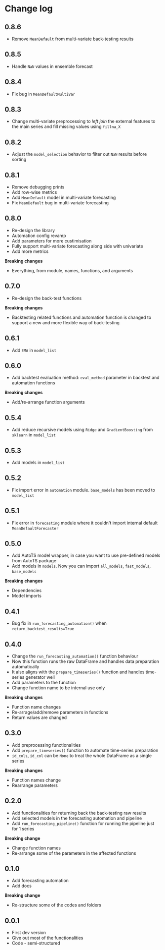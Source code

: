 # Change log

## 0.8.6
* Remove `MeanDefault` from multi-variate back-testing results

## 0.8.5
* Handle `NaN` values in ensemble forecast

## 0.8.4
* Fix bug in `MeanDefaultMultiVar`

## 0.8.3
* Change multi-variate preprocessing to *left join* the external features to the main series and fill missing values using `fillna_X`

## 0.8.2
* Adjust the `model_selection` behavior to filter out `NaN` results before sorting

## 0.8.1
* Remove debugging prints
* Add row-wise metrics
* Add `MeanDefault` model in multi-variate forecasting
* Fix `MeanDefault` bug in multi-variate forecasting

## 0.8.0
* Re-design the library
* Automation config revamp
* Add parameters for more custimisation
* Fully support multi-variate forecasting along side with univariate
* Add more metrics

**Breaking changes**
* Everything, from module, names, functions, and arguments

## 0.7.0
* Re-design the back-test functions

**Breaking changes**
* Backtesting related functions and automation function is changed to support a new and more flexible way of back-testing

## 0.6.1
* Add `EMA` in `model_list`

## 0.6.0
* Add backtest evaluation method: `eval_method` parameter in backtest and automation functions

**Breaking changes**
* Add/re-arrange function arguments

## 0.5.4
* Add reduce recursive models using `Ridge` and `GradientBoosting` from `sklearn` in `model_list`

## 0.5.3
* Add models in `model_list`

## 0.5.2
* Fix import error in `automation` module. `base_models` has been moved to `model_list`

## 0.5.1
* Fix error in `forecasting` module where it couldn't import internal default `MeanDefaultForecaster`

## 0.5.0
* Add AutoTS model wrapper, in case you want to use pre-defined models from AutoTS package
* Add models in `models`. Now you can import `all_models`, `fast_models`, `base_models`

**Breaking changes**

* Dependencies
* Model imports

## 0.4.1
* Bug fix in `run_forecasting_automation()` when `return_backtest_results=True`

## 0.4.0
* Change the `run_forecasting_automation()` function behaviour
* Now this function runs the raw DataFrame and handles data preparation automatically
* It also aligns with the `prepare_timeseries()` function and handles time-series generator well
* Add parameters to the function
* Change function name to be internal use only

**Breaking changes**

* Function name changes
* Re-arrage/add/remove parameters in functions
* Return values are changed

## 0.3.0
* Add preprocessing functionalities
* Add `prepare_timeseries()` function to automate time-series preparation
* `id_cols`, `id_col` can be `None` to treat the whole DataFrame as a single series

**Breaking changes**

* Function names change
* Rearrange parameters

## 0.2.0
* Add functionalities for returning back the back-testing raw results
* Add selected models in the forecasting automation and pipeline
* Add `run_forecasting_pipeline()` function for running the pipeline just for 1 series

**Breaking change**

* Change function names
* Re-arrange some of the parameters in the affected functions

## 0.1.0
* Add forecasting automation
* Add docs

**Breaking change**

* Re-structure some of the codes and folders

## 0.0.1
* First dev version
* Give out most of the functionalities
* Code - semi-structured